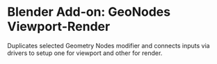 # Blender Add-on: GeoNodes Viewport-Render

Duplicates selected Geometry Nodes modifier and connects inputs via drivers to setup one for viewport and other for render.
